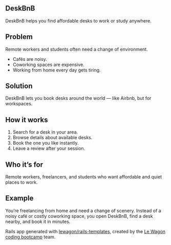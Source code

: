 ## DeskBnB
DeskBnB helps you find affordable desks to work or study anywhere.

## Problem
Remote workers and students often need a change of environment.
- Cafés are noisy.
- Coworking spaces are expensive.
- Working from home every day gets tiring.

## Solution
DeskBnB lets you book desks around the world — like Airbnb, but for workspaces.

## How it works
1. Search for a desk in your area.
2. Browse details about available desks.
3. Book the one you like instantly.
4. Leave a review after your session.

## Who it’s for
Remote workers, freelancers, and students who want affordable and quiet places to work.

## Example
You’re freelancing from home and need a change of scenery.
Instead of a noisy café or costly coworking space, you open DeskBnB, find a desk nearby, and book it in minutes.

Rails app generated with [lewagon/rails-templates](https://github.com/lewagon/rails-templates), created by the [Le Wagon coding bootcamp](https://www.lewagon.com) team.
